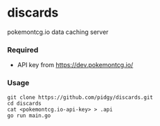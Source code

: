 # discards
pokemontcg.io data caching server

### Required
- API key from https://dev.pokemontcg.io/

### Usage
```
git clone https://github.com/pidgy/discards.git
cd discards
cat <pokemontcg.io-api-key> > .api
go run main.go
```
